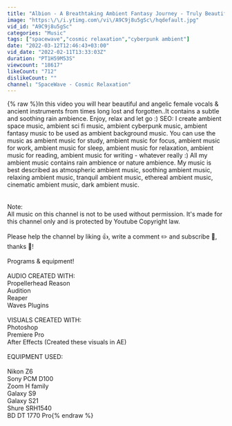 ```yaml
---
title: "Albion - A Breathtaking Ambient Fantasy Journey - Truly Beautiful & Angelic Ambient Fantasy Music"
image: "https:\/\/i.ytimg.com\/vi\/A9C9j8u5gSc\/hqdefault.jpg"
vid_id: "A9C9j8u5gSc"
categories: "Music"
tags: ["spacewave","cosmic relaxation","cyberpunk ambient"]
date: "2022-03-12T12:46:43+03:00"
vid_date: "2022-02-11T13:33:03Z"
duration: "PT1H59M53S"
viewcount: "18617"
likeCount: "712"
dislikeCount: ""
channel: "SpaceWave - Cosmic Relaxation"
---
```

{% raw %}In this video you will hear beautiful and angelic female vocals &amp; ancient instruments from times long lost and forgotten..It contains a subtle and soothing rain ambience. Enjoy, relax and let go :) SEO: I create ambient space music, ambient sci fi music, ambient cyberpunk music, ambient fantasy music to be used as ambient background music. You can use the music as ambient music for study, ambient music for focus, ambient music for work, ambient music for sleep, ambient music for relaxation, ambient music for reading, ambient music for writing - whatever really :) All my ambient music contains rain ambience or nature ambience. My music is best described as atmospheric ambient music, soothing ambient music, relaxing ambient music, tranquil ambient music, ethereal ambient music, cinematic ambient music, dark ambient music.<br /><br /><br />Note:<br />All music on this channel is not to be used without permission. It's made for this channel only and is protected by Youtube Copyright law.<br /><br />Please help the channel by liking 👍, write a comment ✏️ and subscribe 🔔, thanks 🙏!<br /><br />Programs &amp; equipment!<br /><br />AUDIO CREATED WITH:<br />Propellerhead Reason<br />Audition<br />Reaper<br />Waves Plugins<br /><br />VISUALS CREATED WITH:<br />Photoshop<br />Premiere Pro<br />After Effects (Created these visuals in AE)<br /><br />EQUIPMENT USED:<br /><br />Nikon Z6<br />Sony PCM D100<br />Zoom H family<br />Galaxy S9<br />Galaxy S21<br />Shure SRH1540<br />BD DT 1770 Pro{% endraw %}
